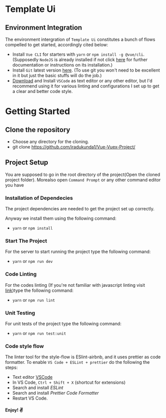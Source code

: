 # Template Ui

## Environment Integration

The environment intergration of `Template Ui` constitutes a bunch of flows compelled to get started, accordingly cited below:

- Install `Vue CLI` for starters with `yarn` or `npm install -g @vue/cli`.
  (Supposedly `NodeJS` is already installed if not click [here](https://nodejs.org/) for further documentation or instructions on its installation.)
- Install `Git` latest version [here](https://git-scm.com/downloads).
  (To use git you won't need to be excellent in it but just the basic stuffs will do the job.)
- [Download](https://code.visualstudio.com/download) and Install `VSCode` as text editor or any other editor, but I'd recommend using it for various linting and configurations I set up to get a clear and better code style.

# Getting Started

## Clone the repository

- Choose any directory for the cloning.
- git clone https://github.com/iradukunda1/Vue-Vuex-Project/
## Project Setup

You are supposed to go in the root directory of the project(Open the cloned project folder).
Morealso open `Command Prompt` or any other command editor you have

### Installation of Dependecies

The project dependencies are needed to get the project set up correctly.

Anyway we install them using the following command:

- `yarn` or `npm install`

### Start The Project

For the server to start running the project type the following command:

- `yarn` or `npm run dev`

### Code Linting

For the codes linting (If you're not familiar with javascript linting visit [link](www.javascriptlint.com/))type the following command:

- `yarn` or `npm run lint`

### Unit Testing

For unit tests of the project type the following command:

- `yarn` or `npm run test:unit`

### Code style flow

The linter tool for the style-flow is ESlint-airbnb, and it uses prettier as code formatter.
To enable `VS Code + ESLint + prettier` do the following the steps:

- Text editor [VSCode](https://code.visualstudio.com)
- In VS Code, `Ctrl + Shift + X` (shortcut for extensions)
- Search and install _ESLint_
- Search and install _Prettier Code Formatter_
- Restart VS Code.

#### Enjoy! :v:
